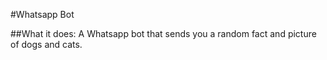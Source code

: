 #Whatsapp Bot

##What it does:
A Whatsapp bot that sends you a random fact and picture of dogs and cats.
